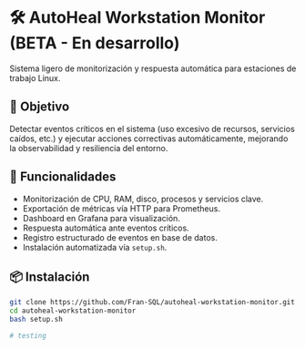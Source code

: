 # 🛠️ AutoHeal Workstation Monitor (BETA - En desarrollo)

Sistema ligero de monitorización y respuesta automática para estaciones de trabajo Linux.

## 🎯 Objetivo

Detectar eventos críticos en el sistema (uso excesivo de recursos, servicios caídos, etc.) y ejecutar acciones correctivas automáticamente, mejorando la observabilidad y resiliencia del entorno.

## 🚀 Funcionalidades

- Monitorización de CPU, RAM, disco, procesos y servicios clave.
- Exportación de métricas vía HTTP para Prometheus.
- Dashboard en Grafana para visualización.
- Respuesta automática ante eventos críticos.
- Registro estructurado de eventos en base de datos.
- Instalación automatizada vía `setup.sh`.

## 📦 Instalación

```bash
git clone https://github.com/Fran-SQL/autoheal-workstation-monitor.git
cd autoheal-workstation-monitor
bash setup.sh

# testing
